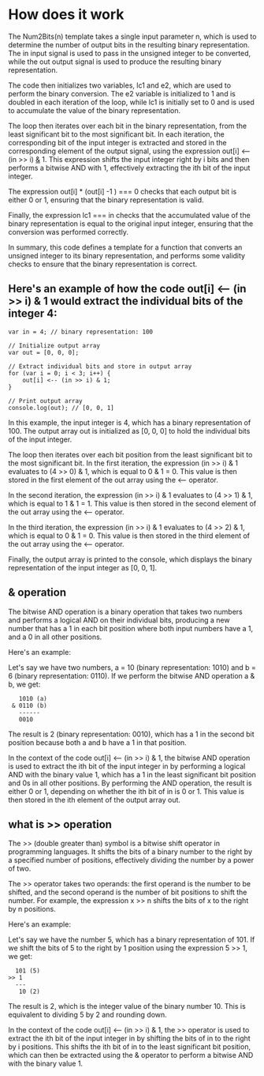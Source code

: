 # How does it work

The Num2Bits(n) template takes a single input parameter n, which is used to determine the number of output bits in the resulting binary representation. The in input signal is used to pass in the unsigned integer to be converted, while the out output signal is used to produce the resulting binary representation.

The code then initializes two variables, lc1 and e2, which are used to perform the binary conversion. The e2 variable is initialized to 1 and is doubled in each iteration of the loop, while lc1 is initially set to 0 and is used to accumulate the value of the binary representation.

The loop then iterates over each bit in the binary representation, from the least significant bit to the most significant bit. In each iteration, the corresponding bit of the input integer is extracted and stored in the corresponding element of the output signal, using the expression out[i] <-- (in >> i) [&](##-&-operation) 1. This expression shifts the input integer right by i bits and then performs a bitwise AND with 1, effectively extracting the ith bit of the input integer.

The expression out[i] * (out[i] -1 ) === 0 checks that each output bit is either 0 or 1, ensuring that the binary representation is valid.

Finally, the expression lc1 === in checks that the accumulated value of the binary representation is equal to the original input integer, ensuring that the conversion was performed correctly.

In summary, this code defines a template for a function that converts an unsigned integer to its binary representation, and performs some validity checks to ensure that the binary representation is correct.


## Here's an example of how the code out[i] <-- (in >> i) & 1 would extract the individual bits of the integer 4:
```
var in = 4; // binary representation: 100

// Initialize output array
var out = [0, 0, 0];

// Extract individual bits and store in output array
for (var i = 0; i < 3; i++) {
    out[i] <-- (in >> i) & 1;
}

// Print output array
console.log(out); // [0, 0, 1]
```
In this example, the input integer is 4, which has a binary representation of 100. The output array out is initialized as [0, 0, 0] to hold the individual bits of the input integer.

The loop then iterates over each bit position from the least significant bit to the most significant bit. In the first iteration, the expression (in >> i) & 1 evaluates to (4 >> 0) & 1, which is equal to 0 & 1 = 0. This value is then stored in the first element of the out array using the <-- operator.

In the second iteration, the expression (in >> i) & 1 evaluates to (4 >> 1) & 1, which is equal to 1 & 1 = 1. This value is then stored in the second element of the out array using the <-- operator.

In the third iteration, the expression (in >> i) & 1 evaluates to (4 >> 2) & 1, which is equal to 0 & 1 = 0. This value is then stored in the third element of the out array using the <-- operator.

Finally, the output array is printed to the console, which displays the binary representation of the input integer as [0, 0, 1].


## & operation

The bitwise AND operation is a binary operation that takes two numbers and performs a logical AND on their individual bits, producing a new number that has a 1 in each bit position where both input numbers have a 1, and a 0 in all other positions.

Here's an example:

Let's say we have two numbers, a = 10 (binary representation: 1010) and b = 6 (binary representation: 0110). If we perform the bitwise AND operation a & b, we get:

```
   1010 (a)
 & 0110 (b)
   ------
   0010
```
The result is 2 (binary representation: 0010), which has a 1 in the second bit position because both a and b have a 1 in that position.

In the context of the code out[i] <-- (in >> i) & 1, the bitwise AND operation is used to extract the ith bit of the input integer in by performing a logical AND with the binary value 1, which has a 1 in the least significant bit position and 0s in all other positions. By performing the AND operation, the result is either 0 or 1, depending on whether the ith bit of in is 0 or 1. This value is then stored in the ith element of the output array out.

## what is >> operation

The >> (double greater than) symbol is a bitwise shift operator in programming languages. It shifts the bits of a binary number to the right by a specified number of positions, effectively dividing the number by a power of two.

The >> operator takes two operands: the first operand is the number to be shifted, and the second operand is the number of bit positions to shift the number. For example, the expression x >> n shifts the bits of x to the right by n positions.

Here's an example:

Let's say we have the number 5, which has a binary representation of 101. If we shift the bits of 5 to the right by 1 position using the expression 5 >> 1, we get:

```
  101 (5)
>> 1
  ---
   10 (2)
```

The result is 2, which is the integer value of the binary number 10. This is equivalent to dividing 5 by 2 and rounding down.

In the context of the code out[i] <-- (in >> i) & 1, the >> operator is used to extract the ith bit of the input integer in by shifting the bits of in to the right by i positions. This shifts the ith bit of in to the least significant bit position, which can then be extracted using the & operator to perform a bitwise AND with the binary value 1.
